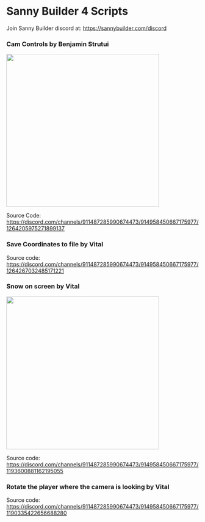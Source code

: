 # Sanny Builder 4 Scripts

Join Sanny Builder discord at: https://sannybuilder.com/discord

### Cam Controls by Benjamin Strutui

<img src="https://github.com/user-attachments/assets/5e151c7b-fd40-4439-b24d-6ff07ae42525" width="400">

Source Code: https://discord.com/channels/911487285990674473/914958450667175977/1264205975271899137


### Save Coordinates to file by Vital

Source code: https://discord.com/channels/911487285990674473/914958450667175977/1264267032485171221

### Snow on screen by Vital

<img src="https://github.com/user-attachments/assets/1fb1e438-59d5-4dba-b42a-3c4fd2c485dd" width="400">


Source code: https://discord.com/channels/911487285990674473/914958450667175977/1193600881162195055

### Rotate the player where the camera is looking by Vital

Source code: https://discord.com/channels/911487285990674473/914958450667175977/1190335422656688280
